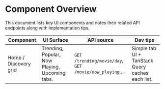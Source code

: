 # Component Overview

This document lists key UI components and notes their related API endpoints along with implementation tips.

| Component | UI Surface | API source | Dev tips |
|-----------|------------|------------|---------|
| Home / Discovery grid | Trending, Popular, Now Playing, Upcoming tabs. | `GET /trending/movie/day`, `GET /movie/now_playing`… | Simple tab UI + TanStack Query caches each list. |
